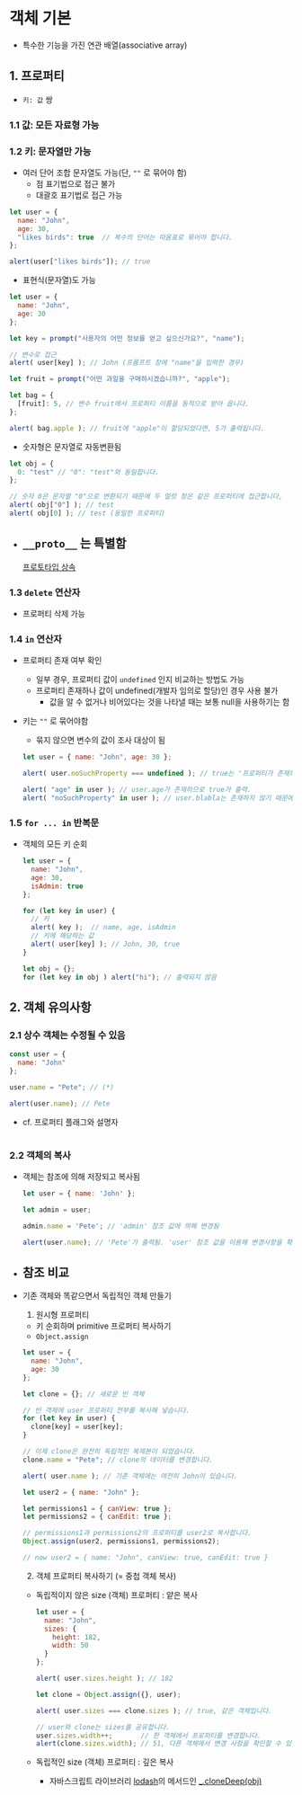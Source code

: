 # 객체 기본

- 특수한 기능을 가진 연관 배열(associative array)

## 1. 프로퍼티

- `키: 값` 쌍

### 1.1 값: 모든 자료형 가능

### 1.2 키: 문자열만 가능

- 여러 단어 조합 문자열도 가능(단, `""` 로 묶어야 함)
    - 점 표기법으로 접근 불가
    - 대괄호 표기법로 접근 가능

```jsx
let user = {
  name: "John",
  age: 30,
  "likes birds": true  // 복수의 단어는 따옴표로 묶어야 합니다.
};

alert(user["likes birds"]); // true
```

- 표현식(문자열)도 가능

```jsx
let user = {
  name: "John",
  age: 30
};

let key = prompt("사용자의 어떤 정보를 얻고 싶으신가요?", "name");

// 변수로 접근
alert( user[key] ); // John (프롬프트 창에 "name"을 입력한 경우)

let fruit = prompt("어떤 과일을 구매하시겠습니까?", "apple");

let bag = {
  [fruit]: 5, // 변수 fruit에서 프로퍼티 이름을 동적으로 받아 옵니다.
};

alert( bag.apple ); // fruit에 "apple"이 할당되었다면, 5가 출력됩니다.
```

- 숫자형은 문자열로 자동변환됨

```jsx
let obj = {
  0: "test" // "0": "test"와 동일합니다.
};

// 숫자 0은 문자열 "0"으로 변환되기 때문에 두 얼럿 창은 같은 프로퍼티에 접근합니다,
alert( obj["0"] ); // test
alert( obj[0] ); // test (동일한 프로퍼티)
```

- `__proto__` 는 특별함
    - 
    
    [프로토타입 상속](https://www.notion.so/a9b265aa7a6a40c79e826b228619bbfd)
    

### 1.3 `delete` 연산자

- 프로퍼티 삭제 가능

### 1.4 `in` 연산자

- 프로퍼티 존재 여부 확인
    - 일부 경우, 프로퍼티 값이 `undefined` 인지 비교하는 방법도 가능
    - 프로퍼티 존재하나 값이 undefined(개발자 임의로 할당)인 경우 사용 불가
        - 값을 알 수 없거나 비어있다는 것을 나타낼 때는 보통 null을 사용하기는 함
- 키는 `""` 로 묶어야함
    - 묶지 않으면 변수의 값이 조사 대상이 됨
    
    ```jsx
    let user = { name: "John", age: 30 };
    
    alert( user.noSuchProperty === undefined ); // true는 '프로퍼티가 존재하지 않음'을 의미
    
    alert( "age" in user ); // user.age가 존재하므로 true가 출력.
    alert( "noSuchProperty" in user ); // user.blabla는 존재하지 않기 때문에 false가 출력
    ```
    

### 1.5 `for ... in` 반복문

- 객체의 모든 키 순회
    
    ```jsx
    let user = {
      name: "John",
      age: 30,
      isAdmin: true
    };
    
    for (let key in user) {
      // 키
      alert( key );  // name, age, isAdmin
      // 키에 해당하는 값
      alert( user[key] ); // John, 30, true
    }
    
    let obj = {};
    for (let key in obj ) alert("hi"); // 출력되지 않음
    ```
    

## 2. 객체 유의사항

### 2.1 상수 객체는 수정될 수 있음

```jsx
const user = {
  name: "John"
};

user.name = "Pete"; // (*)

alert(user.name); // Pete
```

- cf. 프로퍼티 플래그와 설명자

```jsx

```

### 2.2 객체의 복사

- 객체는 참조에 의해 저장되고 복사됨
    
    ```jsx
    let user = { name: 'John' };
    
    let admin = user;
    
    admin.name = 'Pete'; // 'admin' 참조 값에 의해 변경됨
    
    alert(user.name); // 'Pete'가 출력됨. 'user' 참조 값을 이용해 변경사항을 확인함
    ```
    
- 참조 비교
    - 
- 기존 객체와 똑같으면서 독립적인 객체 만들기
    
    1. 원시형 프로퍼티
    
    - 키 순회하며 primitive 프로퍼티 복사하기
    - `Object.assign`
    
    ```jsx
    let user = {
      name: "John",
      age: 30
    };
    
    let clone = {}; // 새로운 빈 객체
    
    // 빈 객체에 user 프로퍼티 전부를 복사해 넣습니다.
    for (let key in user) {
      clone[key] = user[key];
    }
    
    // 이제 clone은 완전히 독립적인 복제본이 되었습니다.
    clone.name = "Pete"; // clone의 데이터를 변경합니다.
    
    alert( user.name ); // 기존 객체에는 여전히 John이 있습니다.
    
    let user2 = { name: "John" };
    
    let permissions1 = { canView: true };
    let permissions2 = { canEdit: true };
    
    // permissions1과 permissions2의 프로퍼티를 user2로 복사합니다.
    Object.assign(user2, permissions1, permissions2);
    
    // now user2 = { name: "John", canView: true, canEdit: true }
    ```
    
    2. 객체 프로퍼티 복사하기 (= 중첩 객체 복사)
    
    - 독립적이지 않은 size (객체) 프로퍼티 : 얕은 복사
        
        ```jsx
        let user = {
          name: "John",
          sizes: {
            height: 182,
            width: 50
          }
        };
        
        alert( user.sizes.height ); // 182
        
        let clone = Object.assign({}, user);
        
        alert( user.sizes === clone.sizes ); // true, 같은 객체입니다.
        
        // user와 clone는 sizes를 공유합니다.
        user.sizes.width++;       // 한 객체에서 프로퍼티를 변경합니다.
        alert(clone.sizes.width); // 51, 다른 객체에서 변경 사항을 확인할 수 있습니다.
        ```
        
    - 독립적인 size (객체) 프로퍼티 : 깊은 복사
        - 자바스크립트 라이브러리 [lodash](https://lodash.com/)의 메서드인 [_.cloneDeep(obj)](https://lodash.com/docs#cloneDeep)
